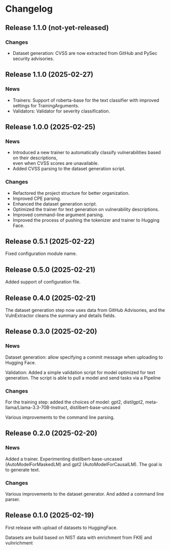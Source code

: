 # Changelog

## Release 1.1.0 (not-yet-released)

### Changes

- Dataset generation: CVSS are now extracted from GitHub and PySec security advisories.


## Release 1.1.0 (2025-02-27)

### News

- Trainers: Support of roberta-base for the text classifier with improved
  settings for TrainingArguments.
- Validators: Validator for severity classification.


## Release 1.0.0 (2025-02-25)

### News

- Introduced a new trainer to automatically classify vulnerabilities based on their descriptions,  
  even when CVSS scores are unavailable.  
- Added CVSS parsing to the dataset generation script.  

### Changes

- Refactored the project structure for better organization.  
- Improved CPE parsing.  
- Enhanced the dataset generation script.  
- Optimized the trainer for text generation on vulnerability descriptions.  
- Improved command-line argument parsing.  
- Improved the process of pushing the tokenizer and trainer to Hugging Face.  


## Release 0.5.1 (2025-02-22)

Fixed configuration module name.


## Release 0.5.0 (2025-02-21)

Added support of configuration file.


## Release 0.4.0 (2025-02-21)

The dataset generation step now uses data from GitHub Advisories,
and the VulnExtractor cleans the summary and details fields.


## Release 0.3.0 (2025-02-20)

### News

Dataset generation: allow specifying a commit message when uploading to Hugging Face.

Validation: Added a simple validation script for model optimized for text generation. The script is
able to pull a model and send tasks via a Pipeline

### Changes

For the training step: added the choices of model: gpt2, distilgpt2,
meta-llama/Llama-3.3-70B-Instruct, distilbert-base-uncased

Various improvements to the command line parsing.


## Release 0.2.0 (2025-02-20)

### News

Added a trainer.
Experimenting distilbert-base-uncased (AutoModelForMaskedLM) and gpt2 (AutoModelForCausalLM).
The goal is to generate text.

### Changes

Various improvements to the dataset generator. And added a command line parser.


## Release 0.1.0 (2025-02-19)

First release with upload of datasets to HuggingFace.

Datasets are build based on NIST data with enrichment from FKIE and vulnrichment